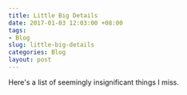 ```yaml
---
title: Little Big Details
date: 2017-01-03 12:03:00 +08:00
tags:
- Blog
slug: little-big-details
categories: Blog
layout: post
---
```


Here's a list of seemingly insignificant things I miss.